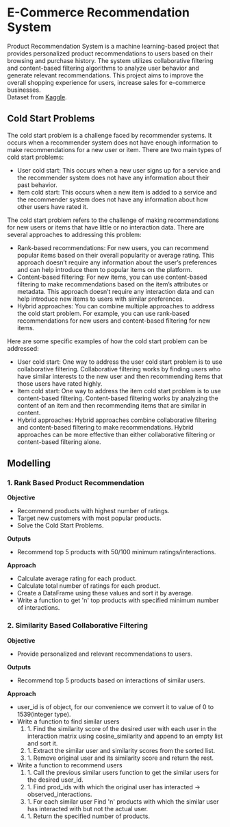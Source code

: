 # E-Commerce Recommendation System
Product Recommendation System is a machine learning-based project that provides personalized product recommendations to users based on their browsing and purchase history. The system utilizes collaborative filtering and content-based filtering algorithms to analyze user behavior and generate relevant recommendations. This project aims to improve the overall shopping experience for users, increase sales for e-commerce businesses.<br/>
Dataset from [Kaggle](https://www.kaggle.com/datasets/vibivij/amazon-electronics-rating-datasetrecommendation).

## Cold Start Problems
The cold start problem is a challenge faced by recommender systems. It occurs when a recommender system does not have enough information to make recommendations for a new user or item.
There are two main types of cold start problems:
- User cold start: This occurs when a new user signs up for a service and the recommender system does not have any information about their past behavior.
- Item cold start: This occurs when a new item is added to a service and the recommender system does not have any information about how other users have rated it.

The cold start problem refers to the challenge of making recommendations for new users or items that have little or no interaction data. There are several approaches to addressing this problem:
- Rank-based recommendations: For new users, you can recommend popular items based on their overall popularity or average rating. This approach doesn’t require any information about the user’s preferences and can help introduce them to popular items on the platform.
- Content-based filtering: For new items, you can use content-based filtering to make recommendations based on the item’s attributes or metadata. This approach doesn’t require any interaction data and can help introduce new items to users with similar preferences.
- Hybrid approaches: You can combine multiple approaches to address the cold start problem. For example, you can use rank-based recommendations for new users and content-based filtering for new items.

Here are some specific examples of how the cold start problem can be addressed:
- User cold start: One way to address the user cold start problem is to use collaborative filtering. Collaborative filtering works by finding users who have similar interests to the new user and then recommending items that those users have rated highly.
- Item cold start: One way to address the item cold start problem is to use content-based filtering. Content-based filtering works by analyzing the content of an item and then recommending items that are similar in content.
- Hybrid approaches: Hybrid approaches combine collaborative filtering and content-based filtering to make recommendations. Hybrid approaches can be more effective than either collaborative filtering or content-based filtering alone.

## Modelling
### **1. Rank Based Product Recommendation**
**Objective**
- Recommend products with highest number of ratings.
- Target new customers with most popular products.
- Solve the Cold Start Problems.

**Outputs**
- Recommend top 5 products with 50/100 minimum ratings/interactions.

**Approach**
- Calculate average rating for each product.
- Calculate total number of ratings for each product.
- Create a DataFrame using these values and sort it by average.
- Write a function to get 'n' top products with specified minimum number of interactions.

### **2. Similarity Based Collaborative Filtering**
**Objective**
* Provide personalized and relevant recommendations to users.

**Outputs**
* Recommend top 5 products based on interactions of similar users.

**Approach**
* user_id is of object, for our convenience we convert it to value of 0 to 1539(integer type).
* Write a function to find similar users
  <ol>
    <li> 1. Find the similarity score of the desired user with each user in the interaction matrix using cosine_similarity and append to an empty list and sort it.</li>
    <li> 1. Extract the similar user and similarity scores from the sorted list.</li>
    <li> 1. Remove original user and its similarity score and return the rest.</li>
  </ol>
* Write a function to recommend users
  <ol>
    <li> 1. Call the previous similar users function to get the similar users for the desired user_id.</li>
    <li> 1. Find prod_ids with which the original user has interacted -> observed_interactions.</li>
    <li> 1. For each similar user Find 'n' products with which the similar user has interacted with but not the actual user.</li>
    <li> 1. Return the specified number of products. 
  </ol>
